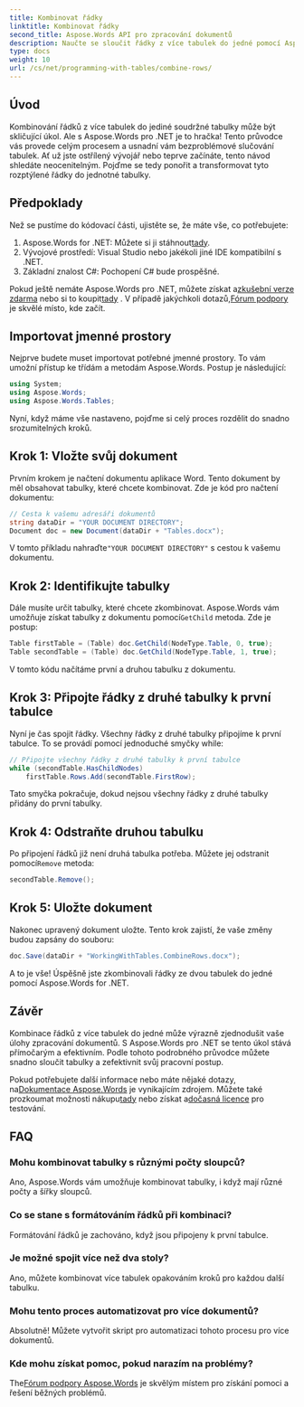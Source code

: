 ```yaml
---
title: Kombinovat řádky
linktitle: Kombinovat řádky
second_title: Aspose.Words API pro zpracování dokumentů
description: Naučte se sloučit řádky z více tabulek do jedné pomocí Aspose.Words for .NET s naším podrobným průvodcem.
type: docs
weight: 10
url: /cs/net/programming-with-tables/combine-rows/
---
```

## Úvod

Kombinování řádků z více tabulek do jediné soudržné tabulky může být skličující úkol. Ale s Aspose.Words pro .NET je to hračka! Tento průvodce vás provede celým procesem a usnadní vám bezproblémové slučování tabulek. Ať už jste ostřílený vývojář nebo teprve začínáte, tento návod shledáte neocenitelným. Pojďme se tedy ponořit a transformovat tyto rozptýlené řádky do jednotné tabulky.

## Předpoklady

Než se pustíme do kódovací části, ujistěte se, že máte vše, co potřebujete:

1.  Aspose.Words for .NET: Můžete si ji stáhnout[tady](https://releases.aspose.com/words/net/).
2. Vývojové prostředí: Visual Studio nebo jakékoli jiné IDE kompatibilní s .NET.
3. Základní znalost C#: Pochopení C# bude prospěšné.

 Pokud ještě nemáte Aspose.Words pro .NET, můžete získat a[zkušební verze zdarma](https://releases.aspose.com/) nebo si to koupit[tady](https://purchase.aspose.com/buy) . V případě jakýchkoli dotazů,[Fórum podpory](https://forum.aspose.com/c/words/8) je skvělé místo, kde začít.

## Importovat jmenné prostory

Nejprve budete muset importovat potřebné jmenné prostory. To vám umožní přístup ke třídám a metodám Aspose.Words. Postup je následující:

```csharp
using System;
using Aspose.Words;
using Aspose.Words.Tables;
```

Nyní, když máme vše nastaveno, pojďme si celý proces rozdělit do snadno srozumitelných kroků.

## Krok 1: Vložte svůj dokument

Prvním krokem je načtení dokumentu aplikace Word. Tento dokument by měl obsahovat tabulky, které chcete kombinovat. Zde je kód pro načtení dokumentu:

```csharp
// Cesta k vašemu adresáři dokumentů
string dataDir = "YOUR DOCUMENT DIRECTORY";
Document doc = new Document(dataDir + "Tables.docx");
```

 V tomto příkladu nahraďte`"YOUR DOCUMENT DIRECTORY"` s cestou k vašemu dokumentu.

## Krok 2: Identifikujte tabulky

 Dále musíte určit tabulky, které chcete zkombinovat. Aspose.Words vám umožňuje získat tabulky z dokumentu pomocí`GetChild` metoda. Zde je postup:

```csharp
Table firstTable = (Table) doc.GetChild(NodeType.Table, 0, true);
Table secondTable = (Table) doc.GetChild(NodeType.Table, 1, true);
```

V tomto kódu načítáme první a druhou tabulku z dokumentu.

## Krok 3: Připojte řádky z druhé tabulky k první tabulce

Nyní je čas spojit řádky. Všechny řádky z druhé tabulky připojíme k první tabulce. To se provádí pomocí jednoduché smyčky while:

```csharp
// Připojte všechny řádky z druhé tabulky k první tabulce
while (secondTable.HasChildNodes)
    firstTable.Rows.Add(secondTable.FirstRow);
```

Tato smyčka pokračuje, dokud nejsou všechny řádky z druhé tabulky přidány do první tabulky.

## Krok 4: Odstraňte druhou tabulku

 Po připojení řádků již není druhá tabulka potřeba. Můžete jej odstranit pomocí`Remove` metoda:

```csharp
secondTable.Remove();
```

## Krok 5: Uložte dokument

Nakonec upravený dokument uložte. Tento krok zajistí, že vaše změny budou zapsány do souboru:

```csharp
doc.Save(dataDir + "WorkingWithTables.CombineRows.docx");
```

A to je vše! Úspěšně jste zkombinovali řádky ze dvou tabulek do jedné pomocí Aspose.Words for .NET.

## Závěr

Kombinace řádků z více tabulek do jedné může výrazně zjednodušit vaše úlohy zpracování dokumentů. S Aspose.Words pro .NET se tento úkol stává přímočarým a efektivním. Podle tohoto podrobného průvodce můžete snadno sloučit tabulky a zefektivnit svůj pracovní postup.

Pokud potřebujete další informace nebo máte nějaké dotazy, na[Dokumentace Aspose.Words](https://reference.aspose.com/words/net/) je vynikajícím zdrojem. Můžete také prozkoumat možnosti nákupu[tady](https://purchase.aspose.com/buy) nebo získat a[dočasná licence](https://purchase.aspose.com/temporary-license/) pro testování.

## FAQ

### Mohu kombinovat tabulky s různými počty sloupců?

Ano, Aspose.Words vám umožňuje kombinovat tabulky, i když mají různé počty a šířky sloupců.

### Co se stane s formátováním řádků při kombinaci?

Formátování řádků je zachováno, když jsou připojeny k první tabulce.

### Je možné spojit více než dva stoly?

Ano, můžete kombinovat více tabulek opakováním kroků pro každou další tabulku.

### Mohu tento proces automatizovat pro více dokumentů?

Absolutně! Můžete vytvořit skript pro automatizaci tohoto procesu pro více dokumentů.

### Kde mohu získat pomoc, pokud narazím na problémy?

 The[Fórum podpory Aspose.Words](https://forum.aspose.com/c/words/8) je skvělým místem pro získání pomoci a řešení běžných problémů.